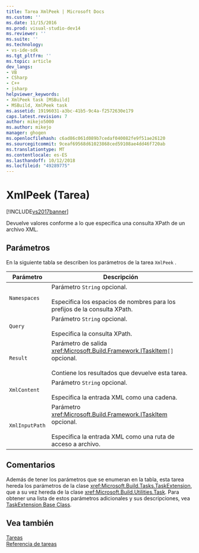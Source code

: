```yaml
---
title: Tarea XmlPeek | Microsoft Docs
ms.custom: ''
ms.date: 11/15/2016
ms.prod: visual-studio-dev14
ms.reviewer: ''
ms.suite: ''
ms.technology:
- vs-ide-sdk
ms.tgt_pltfrm: ''
ms.topic: article
dev_langs:
- VB
- CSharp
- C++
- jsharp
helpviewer_keywords:
- XmlPeek task [MSBuild]
- MSBuild, XmlPeek task
ms.assetid: 19196031-a3bc-41b5-9c4a-f2572630e179
caps.latest.revision: 7
author: mikejo5000
ms.author: mikejo
manager: ghogen
ms.openlocfilehash: c6ad86c061d089b7cedaf040082fe9f51ae26120
ms.sourcegitcommit: 9ceaf69568d61023868ced59108ae4dd46f720ab
ms.translationtype: MT
ms.contentlocale: es-ES
ms.lasthandoff: 10/12/2018
ms.locfileid: "49289775"
---
```

# <a name="xmlpeek-task"></a>XmlPeek (Tarea)
[!INCLUDE[vs2017banner](../includes/vs2017banner.md)]

  
Devuelve valores conforme a lo que especifica una consulta XPath de un archivo XML.  
  
## <a name="parameters"></a>Parámetros  
 En la siguiente tabla se describen los parámetros de la tarea `XmlPeek` .  
  
|Parámetro|Descripción|  
|---------------|-----------------|  
|`Namespaces`|Parámetro `String` opcional.<br /><br /> Especifica los espacios de nombres para los prefijos de la consulta XPath.|  
|`Query`|Parámetro `String` opcional.<br /><br /> Especifica la consulta XPath.|  
|`Result`|Parámetro de salida <xref:Microsoft.Build.Framework.ITaskItem>`[]` opcional.<br /><br /> Contiene los resultados que devuelve esta tarea.|  
|`XmlContent`|Parámetro `String` opcional.<br /><br /> Especifica la entrada XML como una cadena.|  
|`XmlInputPath`|Parámetro <xref:Microsoft.Build.Framework.ITaskItem> opcional.<br /><br /> Especifica la entrada XML como una ruta de acceso a archivo.|  
  
## <a name="remarks"></a>Comentarios  
 Además de tener los parámetros que se enumeran en la tabla, esta tarea hereda los parámetros de la clase <xref:Microsoft.Build.Tasks.TaskExtension>, que a su vez hereda de la clase <xref:Microsoft.Build.Utilities.Task>. Para obtener una lista de estos parámetros adicionales y sus descripciones, vea [TaskExtension Base Class](../msbuild/taskextension-base-class.md).  
  
## <a name="see-also"></a>Vea también  
 [Tareas](../msbuild/msbuild-tasks.md)   
 [Referencia de tareas](../msbuild/msbuild-task-reference.md)



